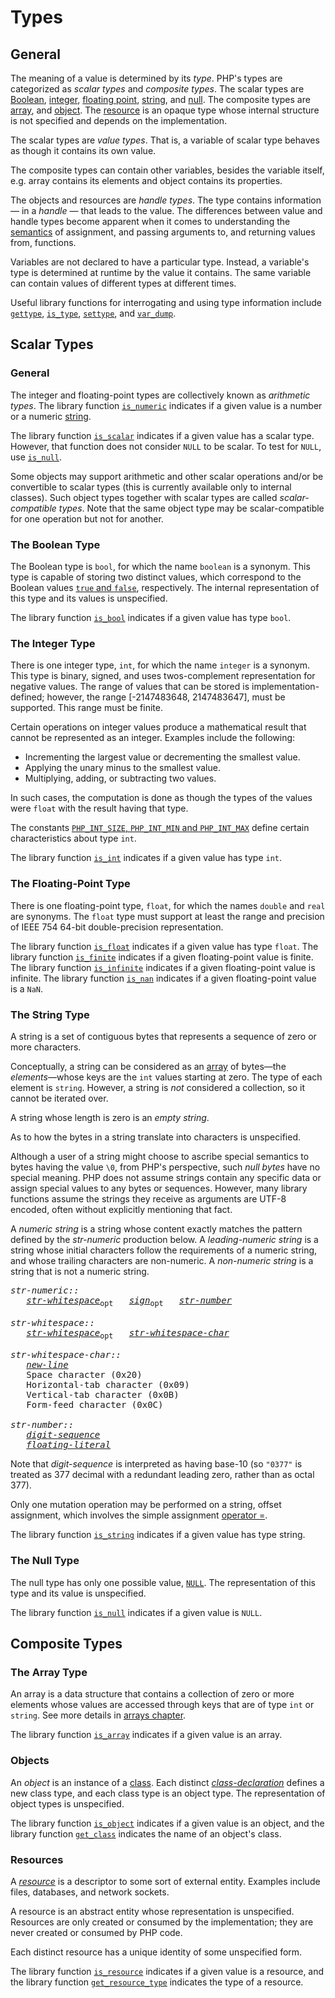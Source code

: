 # Types

## General

The meaning of a value is determined by its *type*. PHP's types are
categorized as *scalar types* and *composite types*. The scalar types
are [Boolean](#the-boolean-type), [integer](#the-integer-type), [floating point](#the-floating-point-type), [string](#the-string-type), and [null](#the-null-type). The composite types are [array](#the-array-type),
and [object](#objects). The [resource](#resources) is an opaque type whose internal structure is not specified and depends
on the implementation.

The scalar types are *value types*. That is, a variable of scalar type
behaves as though it contains its own value.

The composite types can contain other variables, besides the variable itself, e.g.
array contains its elements and object contains its properties.

The objects and resources are *handle types*. The type contains information — in a *handle* —
that leads to the value. The differences between value and handle types become apparent
when it comes to understanding the [semantics](04-basic-concepts.md#the-memory-model) of assignment, and passing
arguments to, and returning values from, functions.

Variables are not declared to have a particular type. Instead, a
variable's type is determined at runtime by the value it contains.
The same variable can contain values of different types at different times.

Useful library functions for interrogating and using type information
include [`gettype`](http://www.php.net/gettype), [`is_type`](http://www.php.net/is_type), [`settype`](http://www.php.net/settype), and [`var_dump`](http://www.php.net/var_dump).

## Scalar Types

### General

The integer and floating-point types are collectively known as
*arithmetic types*. The library function [`is_numeric`](http://www.php.net/is_numeric) indicates if
a given value is a number or a numeric [string](#the-string-type).

The library function [`is_scalar`](http://www.php.net/is_scalar) indicates if a given value has a
scalar type. However, that function does not consider `NULL` to be scalar.
To test for `NULL`, use [`is_null`](http://www.php.net/is_null).

Some objects may support arithmetic and other scalar operations and/or be
convertible to scalar types (this is currently available only to internal classes).
Such object types together with scalar types are called *scalar-compatible types*.
Note that the same object type may be scalar-compatible for one operation but not for another.

### The Boolean Type

The Boolean type is `bool`, for which the name `boolean` is a synonym. This
type is capable of storing two distinct values, which correspond to the
Boolean values [`true` and `false`](06-constants.md#core-predefined-constants), respectively.
The internal representation of this type and its values is unspecified.

The library function [`is_bool`](http://www.php.net/is_bool) indicates if a given value has type
`bool`.

### The Integer Type

There is one integer type, `int`, for which the name `integer` is a synonym.
This type is binary, signed, and uses twos-complement representation for
negative values. The range of values that can be stored is
implementation-defined; however, the range [-2147483648, 2147483647],
must be supported. This range must be finite.

Certain operations on integer values produce a mathematical result that
cannot be represented as an integer. Examples include the following:

-   Incrementing the largest value or decrementing the smallest value.
-   Applying the unary minus to the smallest value.
-   Multiplying, adding, or subtracting two values.

In such cases, the computation is done as though the types of the values were
`float` with the result having that type.

The constants [`PHP_INT_SIZE`, `PHP_INT_MIN` and `PHP_INT_MAX`](06-constants.md#core-predefined-constants) define certain
characteristics about type `int`.

The library function [`is_int`](http://www.php.net/is_int) indicates if a given value has type
`int`.

### The Floating-Point Type

There is one floating-point type, `float`, for which the names `double` and
`real` are synonyms. The `float` type must support at least the range and
precision of IEEE 754 64-bit double-precision representation.

The library function [`is_float`](http://www.php.net/is_float) indicates if a given value has type
`float`. The library function [`is_finite`](http://www.php.net/is_finite) indicates if a given
floating-point value is finite. The library function [`is_infinite`](http://www.php.net/is_infinite)
indicates if a given floating-point value is infinite. The library
function [`is_nan`](http://www.php.net/is_nan) indicates if a given floating-point value is a
`NaN`.

### The String Type

A string is a set of contiguous bytes that represents a sequence of zero
or more characters.

Conceptually, a string can be considered as an [array](#the-array-type) of
bytes—the *elements*—whose keys are the `int` values starting at zero. The
type of each element is `string`. However, a string is *not* considered a
collection, so it cannot be iterated over.

A string whose length is zero is an *empty string*.

As to how the bytes in a string translate into characters is
unspecified.

Although a user of a string might choose to ascribe special semantics to
bytes having the value `\0`, from PHP's perspective, such *null bytes*
have no special meaning. PHP does not assume strings contain any specific
data or assign special values to any bytes or sequences. However, many
library functions assume the strings they receive as arguments are UTF-8
encoded, often without explicitly mentioning that fact.

A *numeric string* is a string whose content exactly matches the pattern
defined by the *str-numeric* production below.
A *leading-numeric string* is a string whose initial characters follow
the requirements of a numeric string, and whose trailing characters are
non-numeric. A *non-numeric string* is a string that is not a numeric
string.

<!-- GRAMMAR
str-numeric::
  str-whitespace? sign? str-number

str-whitespace::
  str-whitespace? str-whitespace-char

str-whitespace-char::
  new-line
  "Space character (0x20)"
  "Horizontal-tab character (0x09)"
  "Vertical-tab character (0x0B)"
  "Form-feed character (0x0C)"

str-number::
  digit-sequence
  floating-literal
-->

<pre>
<i id="grammar-str-numeric">str-numeric::</i>
   <i><a href="#grammar-str-whitespace">str-whitespace</a></i><sub>opt</sub>   <i><a href="09-lexical-structure.md#grammar-sign">sign</a></i><sub>opt</sub>   <i><a href="#grammar-str-number">str-number</a></i>

<i id="grammar-str-whitespace">str-whitespace::</i>
   <i><a href="#grammar-str-whitespace">str-whitespace</a></i><sub>opt</sub>   <i><a href="#grammar-str-whitespace-char">str-whitespace-char</a></i>

<i id="grammar-str-whitespace-char">str-whitespace-char::</i>
   <i><a href="09-lexical-structure.md#grammar-new-line">new-line</a></i>
   Space character (0x20)
   Horizontal-tab character (0x09)
   Vertical-tab character (0x0B)
   Form-feed character (0x0C)

<i id="grammar-str-number">str-number::</i>
   <i><a href="09-lexical-structure.md#grammar-digit-sequence">digit-sequence</a></i>
   <i><a href="09-lexical-structure.md#grammar-floating-literal">floating-literal</a></i>
</pre>

Note that *digit-sequence* is interpreted as having base-10 (so `"0377"` is treated as 377 decimal with a redundant
leading zero, rather than as octal 377).

Only one mutation operation may be performed on a string, offset
assignment, which involves the simple assignment [operator =](10-expressions.md#simple-assignment).

The library function [`is_string`](http://www.php.net/is_string) indicates if a given value has
type string.

### The Null Type

The null type has only one possible value, [`NULL`](06-constants.md#core-predefined-constants). The representation
of this type and its value is unspecified.

The library function [`is_null`](http://www.php.net/is_null) indicates if a given value is `NULL`.

## Composite Types

### The Array Type

An array is a data structure that contains a collection of zero or more
elements whose values are accessed through keys that are of type `int` or
`string`. See more details in [arrays chapter](12-arrays.md#arrays).

The library function [`is_array`](http://www.php.net/is_array) indicates if a given value is an
array.

### Objects

An *object* is an instance of a [class](14-classes.md#classes). Each distinct
[*class-declaration*](14-classes.md#class-declarations) defines a new class type, and each class
type is an object type. The representation of object types is unspecified.

The library function [`is_object`](http://www.php.net/is_object) indicates if a given value is an
object, and the library function
[`get_class`](http://php.net/manual/function.get-class.php) indicates the name of an object's class.

### Resources

A [*resource*](http://php.net/manual/language.types.resource.php)
is a descriptor to some sort of external entity. Examples include
files, databases, and network sockets.

A resource is an abstract entity whose representation is unspecified.
Resources are only created or consumed by the implementation; they are
never created or consumed by PHP code.

Each distinct resource has a unique identity of some unspecified form.

The library function [`is_resource`](http://www.php.net/is_resource) indicates if a given value is a
resource, and the library function
[`get_resource_type`](http://php.net/manual/function.get-resource-type.php) indicates the type of a resource.
